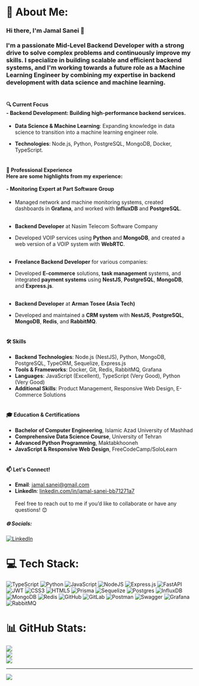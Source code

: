 # 💫 About Me:
 ### Hi there, I'm **Jamal Sanei** 👋<br><br>I'm a passionate **Mid-Level Backend Developer** with a strong drive to solve complex problems and continuously improve my skills. I specialize in building scalable and efficient backend systems, and I'm working towards a future role as a **Machine Learning Engineer** by combining my expertise in backend development with data science and machine learning.<br><br>
 
 #### 🔍 Current Focus<br>- **Backend Development**: Building high-performance backend services.<br>
 
 - **Data Science & Machine Learning**: Expanding knowledge in data science to transition into a machine learning engineer role.<br>
 
 - **Technologies**: Node.js, Python, PostgreSQL, MongoDB, Docker, TypeScript.<br><br>
 
 #### 💼 Professional Experience<br>Here are some highlights from my experience:<br><br>- **Monitoring Expert** at Part Software Group<br>  
 
 - Managed network and machine monitoring systems, created dashboards in **Grafana**, and worked with **InfluxDB** and **PostgreSQL**.<br>  <br>
 
 - **Backend Developer** at Nasim Telecom Software Company<br>
 - Developed VOIP services using **Python** and **MongoDB**, and created a web version of a VOIP system with **WebRTC**.<br>  <br>
 - **Freelance Backend Developer** for various companies:<br>
 - Developed **E-commerce** solutions, **task management** systems, and integrated **payment systems** using **NestJS**, **PostgreSQL**, **MongoDB**, and **Express.js**.<br><br>
 - **Backend Developer** at **Arman Tosee (Asia Tech)**<br>
 - Developed and maintained a **CRM system** with **NestJS**, **PostgreSQL**, **MongoDB**, **Redis**, and **RabbitMQ**.<br><br>
 
 #### 🛠️ Skills<br>
 - **Backend Technologies**: Node.js (NestJS), Python, MongoDB, PostgreSQL, TypeORM, Sequelize, Express.js<br>
 - **Tools & Frameworks**: Docker, Git, Redis, RabbitMQ, Grafana<br>
 - **Languages**: JavaScript (Excellent), TypeScript (Very Good), Python (Very Good)<br>
 - **Additional Skills**: Product Management, Responsive Web Design, E-Commerce Solutions<br><br>
 
 #### 🎓 Education & Certifications<br>
 - **Bachelor of Computer Engineering**, Islamic Azad University of Mashhad<br>
 - **Comprehensive Data Science Course**, University of Tehran<br>
 - **Advanced Python Programming**, Maktabkhooneh<br>
 - **JavaScript & Responsive Web Design**, FreeCodeCamp/SoloLearn<br><br>
 
 #### 📫 Let's Connect!<br>
 - **Email**: [jamal.sanei@gmail.com](mailto:jamal.sanei@gmail.com)<br>
 - **LinkedIn**: [linkedin.com/in/jamal-sanei-bb71271a7](https://www.linkedin.com/in/jamal-sanei-bb71271a7)<br><br>Feel free to reach out to me if you’d like to collaborate or have any questions! 😊<br>


##### 🌐 Socials:
[![LinkedIn](https://img.shields.io/badge/LinkedIn-%230077B5.svg?logo=linkedin&logoColor=white)](https://linkedin.com/in/linkedin.com/in/jamal-sanei-bb71271a7) 

# 💻 Tech Stack:
![TypeScript](https://img.shields.io/badge/typescript-%23007ACC.svg?style=for-the-badge&logo=typescript&logoColor=white) ![Python](https://img.shields.io/badge/python-3670A0?style=for-the-badge&logo=python&logoColor=ffdd54) ![JavaScript](https://img.shields.io/badge/javascript-%23323330.svg?style=for-the-badge&logo=javascript&logoColor=%23F7DF1E) ![NodeJS](https://img.shields.io/badge/node.js-6DA55F?style=for-the-badge&logo=node.js&logoColor=white) ![Express.js](https://img.shields.io/badge/express.js-%23404d59.svg?style=for-the-badge&logo=express&logoColor=%2361DAFB) ![FastAPI](https://img.shields.io/badge/FastAPI-005571?style=for-the-badge&logo=fastapi) ![JWT](https://img.shields.io/badge/JWT-black?style=for-the-badge&logo=JSON%20web%20tokens) ![CSS3](https://img.shields.io/badge/css3-%231572B6.svg?style=for-the-badge&logo=css3&logoColor=white) ![HTML5](https://img.shields.io/badge/html5-%23E34F26.svg?style=for-the-badge&logo=html5&logoColor=white) ![Prisma](https://img.shields.io/badge/Prisma-3982CE?style=for-the-badge&logo=Prisma&logoColor=white) ![Sequelize](https://img.shields.io/badge/Sequelize-52B0E7?style=for-the-badge&logo=Sequelize&logoColor=white) ![Postgres](https://img.shields.io/badge/postgres-%23316192.svg?style=for-the-badge&logo=postgresql&logoColor=white) ![InfluxDB](https://img.shields.io/badge/InfluxDB-22ADF6?style=for-the-badge&logo=InfluxDB&logoColor=white) ![MongoDB](https://img.shields.io/badge/MongoDB-%234ea94b.svg?style=for-the-badge&logo=mongodb&logoColor=white) ![Redis](https://img.shields.io/badge/redis-%23DD0031.svg?style=for-the-badge&logo=redis&logoColor=white) ![GitHub](https://img.shields.io/badge/github-%23121011.svg?style=for-the-badge&logo=github&logoColor=white) ![GitLab](https://img.shields.io/badge/gitlab-%23181717.svg?style=for-the-badge&logo=gitlab&logoColor=white) ![Postman](https://img.shields.io/badge/Postman-FF6C37?style=for-the-badge&logo=postman&logoColor=white) ![Swagger](https://img.shields.io/badge/-Swagger-%23Clojure?style=for-the-badge&logo=swagger&logoColor=white) ![Grafana](https://img.shields.io/badge/grafana-%23F46800.svg?style=for-the-badge&logo=grafana&logoColor=white) ![RabbitMQ](https://img.shields.io/badge/rabbitmq-FF6600?style=for-the-badge&logo=rabbitmq&logoColor=white)
# 📊 GitHub Stats:
![](https://github-readme-stats.vercel.app/api?username=JamalSanei&theme=dark&hide_border=false&include_all_commits=false&count_private=false)<br/>
![](https://github-readme-streak-stats.herokuapp.com/?user=JamalSanei&theme=dark&hide_border=false)<br/>
![](https://github-readme-stats.vercel.app/api/top-langs/?username=JamalSanei&theme=dark&hide_border=false&include_all_commits=false&count_private=false&layout=compact)

---
[![](https://visitcount.itsvg.in/api?id=JamalSanei&icon=0&color=0)](https://visitcount.itsvg.in)

<!-- Proudly created with GPRM ( https://gprm.itsvg.in ) -->
